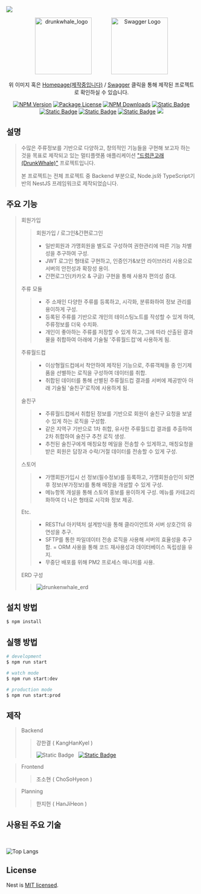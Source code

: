 <img src="https://capsule-render.vercel.app/api?type=waving&color=0:B993D6,100:8CA6DB&height=200&section=header&text=Drunken%20Whale&fontColor=f7f5f5&fontSize=55&fontAlign=71&fontAlignY=40&desc=Backend.%20madeBy%20강한결&descSize=18&descAlign=78" />

<p align="center">
  <a href="http://118.67.133.203/" target="blank"><img src="https://github.com/kanghankyel/drunkwhale_project/assets/100983731/7cc09b02-d042-48af-9995-aa1c07ade136" width="150" alt="drunkwhale_logo" /></a>
  &nbsp;&nbsp;&nbsp;&nbsp;&nbsp;&nbsp;&nbsp;&nbsp;&nbsp;&nbsp;&nbsp;
  <a href="http://118.67.133.203:3001/swagger" target="blank"><img src="https://upload.wikimedia.org/wikipedia/commons/a/ab/Swagger-logo.png" width="150" alt="Swagger Logo" /></a>
</p>

[circleci-image]: https://img.shields.io/circleci/build/github/nestjs/nest/master?token=abc123def456
[circleci-url]: https://circleci.com/gh/nestjs/nest

  <p align="center">위 이미지 혹은 <a href="http://118.67.133.203/" target="_blank">Homepage(제작중입니다)</a> / <a href="http://118.67.133.203:3001/swagger" target="_blank">Swagger</a> 클릭을 통해 제작된 프로젝트로 확인하실 수 있습니다.</p>
    <p align="center">
<a href="https://www.npmjs.com/~nestjscore" target="_blank"><img src="https://img.shields.io/npm/v/@nestjs/core.svg" alt="NPM Version" /></a>
<a href="https://www.npmjs.com/~nestjscore" target="_blank"><img src="https://img.shields.io/npm/l/@nestjs/core.svg" alt="Package License" /></a>
<a href="https://www.npmjs.com/~nestjscore" target="_blank"><img src="https://img.shields.io/npm/dm/@nestjs/common.svg" alt="NPM Downloads" /></a>
<!--<a href="https://circleci.com/gh/nestjs/nest" target="_blank"><img src="https://img.shields.io/circleci/build/github/nestjs/nest/master" alt="CircleCI" /></a>
<a href="https://coveralls.io/github/nestjs/nest?branch=master" target="_blank"><img src="https://coveralls.io/repos/github/nestjs/nest/badge.svg?branch=master#9" alt="Coverage" /></a>
<a href="https://discord.gg/G7Qnnhy" target="_blank"><img src="https://img.shields.io/badge/discord-online-brightgreen.svg" alt="Discord"/></a>
<a href="https://opencollective.com/nest#backer" target="_blank"><img src="https://opencollective.com/nest/backers/badge.svg" alt="Backers on Open Collective" /></a>
<a href="https://opencollective.com/nest#sponsor" target="_blank"><img src="https://opencollective.com/nest/sponsors/badge.svg" alt="Sponsors on Open Collective" /></a>
  <a href="https://paypal.me/kamilmysliwiec" target="_blank"><img src="https://img.shields.io/badge/Donate-PayPal-ff3f59.svg"/></a>
    <a href="https://opencollective.com/nest#sponsor"  target="_blank"><img src="https://img.shields.io/badge/Support%20us-Open%20Collective-41B883.svg" alt="Support us"></a>-->
<!--   <a href="" target="_blank"></a> -->
  <a href="" target="_blank"><img alt="Static Badge" src="https://img.shields.io/badge/Node-%23333333?logo=ts-node"></a>
  <a href="" target="_blank"><img alt="Static Badge" src="https://img.shields.io/badge/NestJS-%23E0234E?logo=nestjs"></a>
  <a href="" target="_blank"><img alt="Static Badge" src="https://img.shields.io/badge/Git-white?logo=git"></a>
  <a href="" target="_blank"><img alt="Static Badge" src="https://img.shields.io/badge/Github-red?logo=github"></a>
  <a href="" target="_blank"><img src="https://img.shields.io/badge/Swagger-222222?style=flat-square&logo=Swagger"></a>
</p>
  <!--[![Backers on Open Collective](https://opencollective.com/nest/backers/badge.svg)](https://opencollective.com/nest#backer)
  [![Sponsors on Open Collective](https://opencollective.com/nest/sponsors/badge.svg)](https://opencollective.com/nest#sponsor)-->

## 설명

> 수많은 주류정보를 기반으로 다양하고, 창의적인 기능들을 구현해 보고자 하는 것을 목표로 제작되고 있는 멀티플랫폼 애플리케이션 <a href="http://118.67.133.203:3001/swagger" target="_blank">"드렁큰고래(DrunkWhale)"</a> 프로젝트입니다.
> 
> 본 프로젝트는 전체 프로젝트 중 Backend 부분으로, Node.js와 TypeScript기반의 NestJS 프레임워크로 제작되었습니다.

## 주요 기능
> 회원가입
>> 회원가입 / 로그인&간편로그인
>> - 일반회원과 가맹회원을 별도로 구성하여 권한관리에 따른 기능 차별성을 추구하여 구성.
>> - JWT 로그인 형태로 구현하고, 인증인가&보안 라이브러리 사용으로 서버의 안전성과 확장성 용이.
>> - 간편로그인(카카오 & 구글) 구현을 통해 사용자 편의성 증대.
>> 
> 주류 모듈
>> - 주 소재인 다양한 주류를 등록하고, 시각화, 분류화하여 정보 관리를 용이하게 구성.
>> - 등록된 주류를 기반으로 개인의 테이스팅노트를 작성할 수 있게 하여, 주류정보를 더욱 수치화.
>> - 개인이 좋아하는 주류를 저장할 수 있게 하고, 그에 따라 산출된 결과물을 취합하여 아래에 기술될 '주류월드컵'에 사용하게 됨.
>> 
> 주류월드컵
>> - 이상형월드컵에서 착안하여 제작된 기능으로, 주류객체들 중 인기제품을 선별하는 로직을 구성하여 데이터를 취합.
>> - 취합된 데이터를 통해 선별된 주류월드컵 결과를 서버에 제공받아 아래 기술될 '술친구'로직에 사용하게 됨.
>> 
> 술친구
>> - 주류월드컵에서 취합된 정보를 기반으로 회원이 술친구 요청을 보낼 수 있게 하는 로직을 구성함.
>> - 같은 지역구 기반으로 1차 취합, 유사한 주류월드컵 결과를 추출하여 2차 취합하여 술친구 추천 로직 생성.
>> - 추천된 술친구에게 매칭요청 메일을 전송할 수 있게하고, 매칭요청을 받은 회원은 답장과 수락/거절 데이터를 전송할 수 있게 구성.
>>
> 스토어
>> - 가맹회원가입시 선 정보(필수정보)를 등록하고, 가맹회원승인이 되면 후 정보(부가정보)를 통해 매장을 개설할 수 있게 구성.
>> - 메뉴항목 개설을 통해 스토어 홍보를 용이하게 구성. 메뉴를 카테고리화하여 더 나은 형태로 시각화 정보 제공.
>> 
> Etc.
>> - RESTful 아키텍처 설계방식을 통해 클라이언트와 서버 상호간의 유연성을 추구.
>> - SFTP를 통한 파일데이터 전송 로직을 사용해 서버의 효율성을 추구함.
>> = ORM 사용을 통해 코드 재사용성과 데이터베이스 독립성을 유지.
>> - 무중단 배포를 위해 PM2 프로세스 매니저를 사용.
>>
> ERD 구성
>> ![drunkenwhale_erd](https://github.com/kanghankyel/drunkwhale_project/assets/100983731/e23143ac-2dd7-44f2-975b-1bebf068bcac)

## 설치 방법

```bash
$ npm install
```

## 실행 방법

```bash
# development
$ npm run start

# watch mode
$ npm run start:dev

# production mode
$ npm run start:prod
```

<!-- ## Test

```bash
# unit tests
$ npm run test

# e2e tests
$ npm run test:e2e

# test coverage
$ npm run test:cov
``` -->

## 제작

> Backend
>> 강한결 ( KangHanKyel )
>>
>> ![Static Badge](https://img.shields.io/badge/Gmail-gksruf3874%40gmaill.com-red?logo=Gmail) &nbsp;
>> [![Static Badge](https://img.shields.io/badge/Git-github.com%2Fkanghankyel-blue?logo=GitHub&link=https%3A%2F%2Fgithub.com%2Fkanghankyel)](https://github.com/kanghankyel)

> Frontend
>> 조소현 ( ChoSoHyeon )

> Planning
>> 한지헌 ( HanJiHeon )

## 사용된 주요 기술

<img src="https://img.shields.io/badge/Node.js-43853D?style=for-the-badge&logo=node.js&logoColor=white" alt="" /> &nbsp; <img src="https://img.shields.io/badge/TypeScript-007ACC?style=for-the-badge&logo=typescript&logoColor=white" alt="" /> &nbsp; <img src="https://img.shields.io/badge/MySQL-00000F?style=for-the-badge&logo=mysql&logoColor=white" alt="" /> &nbsp; <img src="https://img.shields.io/badge/GitHub-100000?style=for-the-badge&logo=github&logoColor=white" alt="" />

![Top Langs](https://github-readme-stats.vercel.app/api/top-langs/?username=kanghankyel&layout=compact&exclude_repo=KP)

## License

Nest is [MIT licensed](LICENSE).
